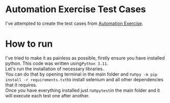 # Automation Exercise Test Cases
I've attempted to create the test cases from [Automation Exercise](https://automationexercise.com/).

# How to run
I've tried to make it as painless as possible, firstly ensure you have installed python. This code was written using```Python 3.11```.<br>
Let's run the installation of necessary libraries.<br>
You can do that by opening terminal in the main folder and run```py -m pip install -r requirements.txt```to install selenium and all other dependencies that it requires.<br>
Once you have everything installed just run```pytest```in the main folder and it will execute each test one after another.
